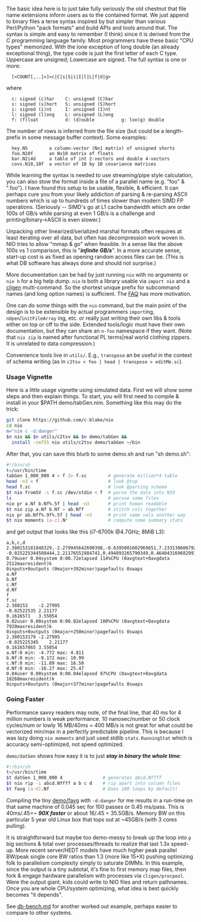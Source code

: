The basic idea here is to just take fully seriously the old chestnut that file
name extensions inform users as to the contained format.  We just append to
binary files a terse syntax inspired by but simpler than various Perl/Python
"pack formats" and build APIs and tools around that.  The syntax is simple and
easy to remember (I think) since it is derived from the C programming language
family.  Most programmers have these basic "CPU types" memorized.  With the lone
exception of long double (an already exceptional thing), the type code is just
the first letter of each C type.  Uppercase are unsigned; Lowercase are signed.
The full syntax is one or more:
```
  [<COUNT[,..]>]<c|C|s|S|i|I|l|L|f|d|g>
```
where
```
  c: signed (c)har    C: unsigned (C)har
  s: signed (s)hort   S: unsigned (S)hort
  i: signed (i)nt     I: unsigned (I)nt
  l: signed (l)ong    L: unsigned (L)ong
  f: (f)loat          d: (d)ouble          g: lon(g) double
```
The number of rows is inferred from the file size (but could be a length-prefix
in some message buffer context).  Some examples:
```
  hey.NS        a column-vector (Nx1 matrix) of unsigned shorts
  foo.N10f      an Nx10 matrix of floats
  bar.N2i4d     a table of int 2-vectors and double 4-vectors
  covs.N10,10f  a vector of 10 by 10 covariance matrices
```
While learning the syntax is needed to use streaming/pipe style calculation, you
can also stow the format inside a file of a parallel name (e.g. "foo" & ".foo").
I have found this setup to be usable, flexible, & efficient.  It can perhaps
cure you from your likely addiction of parsing & re-parsing ASCII numbers which
is up to hundreds of times slower than modern SIMD FP operations.  (Seriously --
SIMD's go at L1 cache bandwidth which are order 100s of GB/s while parsing at
even 1 GB/s is a challenge and printing/binary->ASCII is even slower.)

Unpacking other linearized/serialized marshal formats often requires at least
iterating over all data, but often has decompression work woven in.  NIO tries
to allow "mmap & go" when feasible.  In a sense like the above 100s vs 1
comparison, this is "***infinite GB/s***".  In a more accurate sense, start-up
cost is as fixed as opening random access files can be.  (This is what DB
software has always done and should not surprise.)

More documentation can be had by just running `nio` with no arguments or `nio h`
for a big help dump.  `nio` is both a library usable via `import nio` and a
[cligen](https://github.com/c-blake/cligen) multi-command.  So the shortest
unique prefix for subcommand names (and long option names) is sufficient.  The
[FAQ](https://github.com/c-blake/nio/tree/main/FAQ.md) has more motivation.

One can do some things with the `nio` command, but the main point of the design
is to be extensible by actual programmers `import`ing, `nOpen`/`initFileArray`
ing, etc. or really just writing their own libs & tools either on top or off to
the side.  Extended tools/logic must have their own documentation, but they can
share an `n-foo` namespace if they want.  (Note that `nio zip` is named after
functional PL terms|real world clothing zippers.  It is unrelated to data
compression.)

Convenience tools live in `utils/`.  E.g., `transpose` an be useful in the
context of schema writing (as in `c2tsv < foo | head | transpose > editMe.sc`).

### Usage Vignette

Here is a little usage vignette using simulated data.  First we will show some
steps and then explain things.  To start, you will first need to compile &
install in your $PATH demo/tabGen.nim.  Something like this may do the trick:
```sh
git clone https://github.com/c-blake/nio
cd nio
n="nim c -d:danger"
$n nio && $n utils/c2tsv && $n demo/tabGen &&
  install -cm755 nio utils/c2tsv demo/tabGen ~/bin
```
After that, you can save this blurb to some demo.sh and run "sh demo.sh":
```sh
#!/bin/sh
t=/usr/bin/time
tabGen 1_000_000 4 > f 2> f.sc        # generate million*4 table
head -n3 < f                          # look @top
head f.sc                             # look @parsing schema
$t nio fromSV -s f.sc /dev/stdin < f  # parse the data into NIO
ls                                    # peruse some files
nio pr a.Nf b.Nf%.5f | head -n3       # print human readable
$t nio zip a.Nf b.Nf > ab.Nff         # stitch cols together
nio pr ab.Nff%.9f%.5f | head -n3      # print same vals another way
$t nio moments [a-z].N*               # compute some summary stats
```
and get output that looks like this (i7-6700k @4.7GHz; 8MiB L3):
```
a,b,c,d
2.380153181848329,-2.279945642690398,-0.6395001602969651,7.233130606792596
-0.025225344508444,2.21176551984741,0.494893265790349,0.4640431696829914
0.79user 0.04system 0:00.72elapsed 114%CPU (0avgtext+0avgdata 2512maxresident)k
0inputs+0outputs (0major+392minor)pagefaults 0swaps
a.Nf
b.Nf
c.Nf
d.Nf
f
f.sc
2.380153	-2.27995
-0.02522535	2.21177
0.1616571	3.55054
0.02user 0.00system 0:00.02elapsed 100%CPU (0avgtext+0avgdata 7920maxresident)k
0inputs+0outputs (0major+250minor)pagefaults 0swaps
2.380153179	-2.27995
-0.025225345	2.21177
0.161657065	3.55054
a.Nf:0 min: -4.772 max: 4.811
b.Nf:0 min: -9.172 max: 10.99
c.Nf:0 min: -11.89 max: 16.50
d.Nf:0 min: -16.27 max: 25.47
0.04user 0.00system 0:00.04elapsed 97%CPU (0avgtext+0avgdata 18268maxresident)k
0inputs+0outputs (0major+377minor)pagefaults 0swaps
```
### Going Faster

Performance savvy readers may note, of the final line, that 40 ms for 4 million
numbers is weak performance.  10 nanosec/number or 50 clock cycles/num or lowly
16 MB/40ms = 400 MB/s is not great for what could be vectorized min/max in a
perfectly predictable pipeline.  This is because I was lazy doing `nio moments`
and just used stdlib `stats.RunningStat` which is accuracy semi-optimized, not
speed optimized.

`demo/datGen` shows how easy it is to just ***stay in binary the whole time***:
```sh
#!/bin/sh
t=/usr/bin/time
$t datGen 1_000_000 4               # generates abcd.Nffff
$t nio rip -i abcd.Nffff a b c d    # rip apart into column files
$t favg [a-d].Nf                    # Does 100 loops by default!
```
Compiling the tiny [demo/favg](https://github.com/c-blake/nio/tree/main/demo/favg.nim)
with `-d:danger` for me results in a run-time on that same machine of 0.045 sec
for 100 passes or 0.45 ms/pass.  This is 40ms/.45=~ ***90X faster*** or about
16/.45 = 35.5GB/s.  Memory BW on this particular 5 year old Linux box that tops
out at ~45GB/s (with 3 cores pulling).

It is straightforward but maybe too demo-messy to break up the loop into `p`
big sections & total over processes/threads to realize that last 1.3x speed-up.
More recent server/HEDT models have much higher peak parallel BW/peak single
core BW ratios than 1.3 (more like 15+X) pushing optimizing folk to parallelism
complexity simply to saturate DIMMs.  In this example, since the output is a
tiny subtotal, it's fine to first memory map files, then fork & engage hardware
parallelism with processes via `cligen/procpool`.  Were the output giant, kids
could write to NIO files and return pathnames.  Once you are whole CPU/system
optimizing, what idea is best quickly becomes "it depends".

See [db-bench.md](https://github.com/c-blake/nio/tree/main/db-bench.md) for
another worked out example, perhaps easier to compare to other systems.
